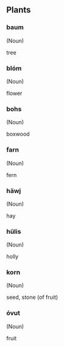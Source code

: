## Plants

### baum

(Noun)

tree

### blóm

(Noun)

flower

### bohs

(Noun)

boxwood

### farn

(Noun)

fern

### häwj

(Noun)

hay

### hülis

(Noun)

holly

### korn

(Noun)

seed, stone (of fruit)

### óvut

(Noun)

fruit
